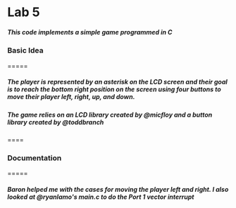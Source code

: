 Lab 5
=====

##### This code implements a simple game programmed in C

### Basic Idea
=====
##### The player is represented by an asterisk on the LCD screen and their goal is to reach the bottom right position on the screen using four buttons to move their player left, right, up, and down.
##### The game relies on an LCD library created by @micfloy and a button library created by @toddbranch
====
### Documentation
=====
##### Baron helped me with the cases for moving the player left and right. I also looked at @ryanlamo's main.c to do the Port 1 vector interrupt